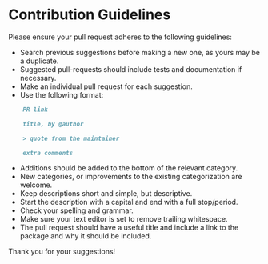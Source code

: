 # Contribution Guidelines

Please ensure your pull request adheres to the following guidelines:

- Search previous suggestions before making a new one, as yours may be a duplicate.
- Suggested pull-requests should include tests and documentation if necessary.
- Make an individual pull request for each suggestion.
- Use the following format:

```md
    PR link

    title, by @author

    > quote from the maintainer

    extra comments
```

- Additions should be added to the bottom of the relevant category.
- New categories, or improvements to the existing categorization are welcome.
- Keep descriptions short and simple, but descriptive.
- Start the description with a capital and end with a full stop/period.
- Check your spelling and grammar.
- Make sure your text editor is set to remove trailing whitespace.
- The pull request should have a useful title and include a link to the package and why it should be included.

Thank you for your suggestions!
